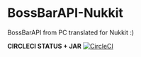 # BossBarAPI-Nukkit
BossBarAPI from PC translated for Nukkit :)


**CIRCLECI STATUS + JAR** [![CircleCI](https://circleci.com/gh/NycuRO/BossBarAPI-Nukkit.svg?style=svg)](https://circleci.com/gh/NycuRO/BossBarAPI-Nukkit)
